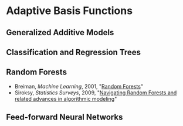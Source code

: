 # Adaptive Basis Functions

## Generalized Additive Models

## Classification and Regression Trees

## Random Forests

 - Breiman, *Machine Learning*, 2001, "[Random Forests](http://zmjones.com/static/statistical-learning/breiman-ml-2001.pdf)"
 - Siroksy, *Statistics Surveys*, 2009, "[Navigating Random Forests and related advances in algorithmic modeling](http://zmjones.com/static/statistical-learning/siroky-ss-2009.pdf)"

## Feed-forward Neural Networks
